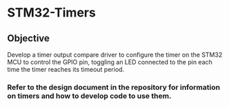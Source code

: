 
# STM32-Timers

## Objective
Develop a timer output compare driver to configure the timer on the STM32 MCU to control the GPIO pin, toggling an LED connected to the pin each time the timer reaches its timeout period.

### Refer to the design document in the repository for information on timers and how to develop code to use them.
